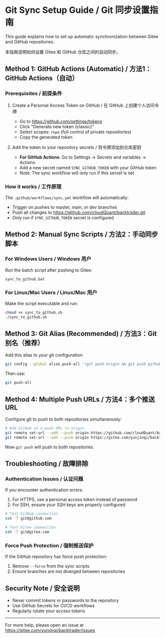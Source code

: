 # Git Sync Setup Guide / Git 同步设置指南

This guide explains how to set up automatic synchronization between Gitee and GitHub repositories.

本指南说明如何设置 Gitee 和 GitHub 仓库之间的自动同步。

## Method 1: GitHub Actions (Automatic) / 方法1：GitHub Actions（自动）

### Prerequisites / 前提条件

1. Create a Personal Access Token on GitHub / 在 GitHub 上创建个人访问令牌
   - Go to https://github.com/settings/tokens
   - Click "Generate new token (classic)"
   - Select scopes: `repo` (full control of private repositories)
   - Copy the generated token

2. Add the token to your repository secrets / 将令牌添加到仓库密钥
   - **For GitHub Actions**: Go to Settings → Secrets and variables → Actions
   - Add a new secret named `SYNC_GITHUB_TOKEN` with your GitHub token
   - Note: The sync workflow will only run if this secret is set

### How it works / 工作原理

The `.github/workflows/sync.yml` workflow will automatically:
- Trigger on pushes to master, main, or dev branches
- Push all changes to https://github.com/cloudQuant/backtrader.git
- Only run if `SYNC_GITHUB_TOKEN` secret is configured

## Method 2: Manual Sync Scripts / 方法2：手动同步脚本

### For Windows Users / Windows 用户

Run the batch script after pushing to Gitee:

```batch
sync_to_github.bat
```

### For Linux/Mac Users / Linux/Mac 用户

Make the script executable and run:

```bash
chmod +x sync_to_github.sh
./sync_to_github.sh
```

## Method 3: Git Alias (Recommended) / 方法3：Git 别名（推荐）

Add this alias to your git configuration:

```bash
git config --global alias.push-all '!git push origin && git push github'
```

Then use:

```bash
git push-all
```

## Method 4: Multiple Push URLs / 方法4：多个推送 URL

Configure git to push to both repositories simultaneously:

```bash
# Add GitHub as a push URL to origin
git remote set-url --add --push origin https://github.com/cloudQuant/backtrader.git
git remote set-url --add --push origin https://gitee.com/yunjinqi/backtrader.git
```

Now `git push` will push to both repositories.

## Troubleshooting / 故障排除

### Authentication Issues / 认证问题

If you encounter authentication errors:

1. For HTTPS, use a personal access token instead of password
2. For SSH, ensure your SSH keys are properly configured

```bash
# Test GitHub connection
ssh -T git@github.com

# Test Gitee connection  
ssh -T git@gitee.com
```

### Force Push Protection / 强制推送保护

If the GitHub repository has force push protection:

1. Remove `--force` from the sync scripts
2. Ensure branches are not diverged between repositories

## Security Note / 安全说明

- Never commit tokens or passwords to the repository
- Use GitHub Secrets for CI/CD workflows
- Regularly rotate your access tokens

---

For more help, please open an issue at https://gitee.com/yunjinqi/backtrader/issues